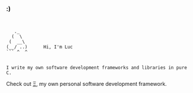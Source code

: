 ### :)

```


   ._
  (  \
 (  __\
(__/ ..)      Hi, I'm Luc
``` ^  ^


I write my own software development frameworks and libraries in pure C.

```

Check out [Ξ](https://github.com/LucAlexander/Xi), my own personal software development framework.


